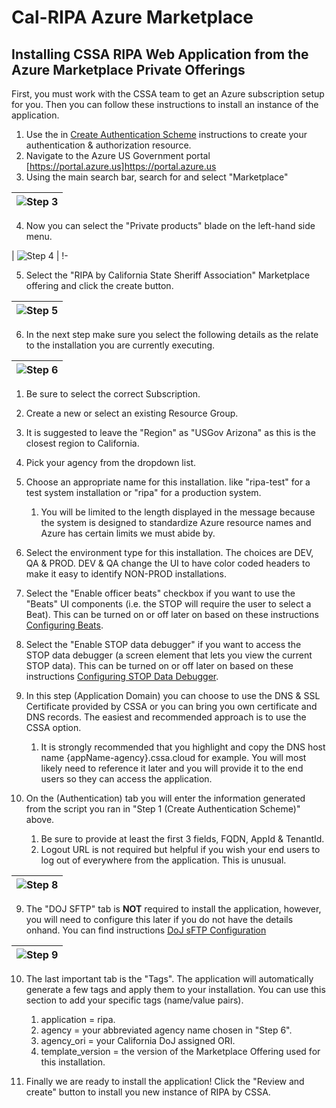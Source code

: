 # Cal-RIPA Azure Marketplace

## Installing CSSA RIPA Web Application from the Azure Marketplace Private Offerings

First, you must work with the CSSA team to get an Azure subscription setup for you. Then you can follow these instructions to install an instance of the application.

1. Use the in [Create Authentication Scheme](./AUTHENTICATION.md) instructions to create your authentication & authorization resource.
2. Navigate to the Azure US Government portal [https://portal.azure.us]https://portal.azure.us
3. Using the main search bar, search for and select "Marketplace"

| ![Step 3](./assets/RIPA-Installation-Step-03.png) |
|-

4. Now you can select the "Private products" blade on the left-hand side menu.

| ![Step 4](./assets/RIPA-Installation-Step-04.png) |
!-

5. Select the "RIPA by California State Sheriff Association" Marketplace offering and click the create button.

| ![Step 5](./assets/RIPA-Installation-Step-05.png) |
|-

6. In the next step make sure you select the following details as the relate to the installation you are currently executing.

| ![Step 6](./assets/RIPA-Installation-Step-06.png) |
|-

1.  Be sure to select the correct Subscription.
2.  Create a new or select an existing Resource Group.
3.  It is suggested to leave the "Region" as "USGov Arizona" as this is the closest region to California.
4.  Pick your agency from the dropdown list.
5.  Choose an appropriate name for this installation. like "ripa-test" for a test system installation or "ripa" for a production system.

    1. You will be limited to the length displayed in the message because the system is designed to standardize Azure resource names and Azure has certain limits we must abide by.

6.  Select the environment type for this installation. The choices are DEV, QA & PROD. DEV & QA change the UI to have color coded headers to make it easy to identify NON-PROD installations.
7.  Select the "Enable officer beats" checkbox if you want to use the "Beats" UI components (i.e. the STOP will require the user to select a Beat). This can be turned on or off later on based on these instructions [Configuring Beats](./BEATS.md).
8.  Select the "Enable STOP data debugger" if you want to access the STOP data debugger (a screen element that lets you view the current STOP data). This can be turned on or off later on based on these instructions [Configuring STOP Data Debugger](./STOP-DEBUGGER.md).

9.  In this step (Application Domain) you can choose to use the DNS & SSL Certificate provided by CSSA or you can bring you own certificate and DNS records. The easiest and recommended approach is to use the CSSA option.

    1.  It is strongly recommended that you highlight and copy the DNS host name {appName-agency}.cssa.cloud for example. You will most likely need to reference it later and you will provide it to the end users so they can access the application.

10. On the (Authentication) tab you will enter the information generated from the script you ran in "Step 1 (Create Authentication Scheme)" above.

    1.  Be sure to provide at least the first 3 fields, FQDN, AppId & TenantId.
    2.  Logout URL is not required but helpful if you wish your end users to log out of everywhere from the application. This is unusual.

| ![Step 8](./assets/RIPA-Installation-Step-08.png) |
|-

9. The "DOJ SFTP" tab is **NOT** required to install the application, however, you will need to configure this later if you do not have the details onhand. You can find instructions [DoJ sFTP Configuration](./DOJ-CONFIGURATION.md)

| ![Step 9](./assets/RIPA-Installation-Step-09.png) |
|-

10. The last important tab is the "Tags". The application will automatically generate a few tags and apply them to your installation. You can use this section to add your specific tags (name/value pairs).

    1. application = ripa.
    2. agency = your abbreviated agency name chosen in "Step 6".
    3. agency_ori = your California DoJ assigned ORI.
    4. template_version = the version of the Marketplace Offering used for this installation.

11. Finally we are ready to install the application! Click the "Review and create" button to install you new instance of RIPA by CSSA.
